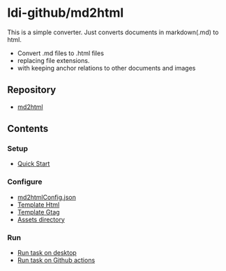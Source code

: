 # ldi-github/md2html

This is a simple converter.
Just converts documents in markdown(.md) to html.

- Convert .md files to .html files
- replacing file extensions.
- with keeping anchor relations to other documents and images

## Repository

- [md2html](https://github.com/ldi-github/md2html)

## Contents

### Setup

- [Quick Start](setup/quick-start.md)

### Configure

- [md2htmlConfig.json](setup/md2html_config_json.md)
- [Template Html](configure/template_html.md)
- [Template Gtag](configure/template_gtag.md)
- [Assets directory](configure/assets_directory.md)

### Run

- [Run task on desktop](run/run_task_on_desktop.md)
- [Run task on Github actions](run/run_task_on_github_actions.md)